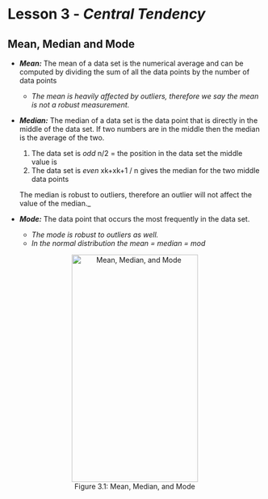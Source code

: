 # Lesson 3 - _Central Tendency_

## Mean, Median and Mode

- **_Mean:_** The mean of a data set is the numerical average and can be computed by dividing the sum of all the 
data points by the number of data points

  -  _The mean is heavily affected by outliers, therefore we say the mean is not a robust measurement._
  
- **_Median:_** The median of a data set is the data point that is directly in the middle of the data set. 
If two numbers are in the middle then the median is the average of the two.
  1. The data set is _odd_ n/2 = the position in the data set the middle value is
  2. The data set is _even_ xk+xk+1 / n gives the median for the two middle data points        
 
   The median is robust to outliers, therefore an outlier will not affect the value of the median._

- **_Mode:_** The data point that occurs the most frequently in the data set.

   -  _The mode is robust to outliers as well._    
   -  _In the normal distribution the mean = median = mod_

<p align="center">
    <img align="center" width=250 height=450 alt="Mean, Median, and Mode" src=http://3.bp.blogspot.com/-iMj23TxC41k/U3RqLSxS73I/AAAAAAAABOc/m-RQYJgLrlo/s1600/Untitled.jpg><br/>
Figure 3.1: Mean, Median, and Mode
</p>
